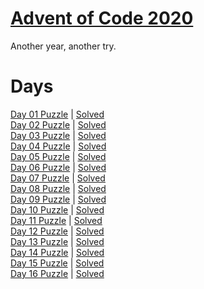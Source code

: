 # [Advent of Code 2020](https://adventofcode.com/2020/about)

Another year, another try.

# Days

[Day 01 Puzzle](https://adventofcode.com/2020/day/01) | [Solved](day01/puzzle.py)\
[Day 02 Puzzle](https://adventofcode.com/2020/day/02) | [Solved](day02/puzzle.py)\
[Day 03 Puzzle](https://adventofcode.com/2020/day/03) | [Solved](day03/puzzle.py)\
[Day 04 Puzzle](https://adventofcode.com/2020/day/04) | [Solved](day04/puzzle.py)\
[Day 05 Puzzle](https://adventofcode.com/2020/day/05) | [Solved](day05/puzzle.py)\
[Day 06 Puzzle](https://adventofcode.com/2020/day/06) | [Solved](day06/puzzle.py)\
[Day 07 Puzzle](https://adventofcode.com/2020/day/07) | [Solved](day07/puzzle.py)\
[Day 08 Puzzle](https://adventofcode.com/2020/day/08) | [Solved](day08/puzzle.py)\
[Day 09 Puzzle](https://adventofcode.com/2020/day/09) | [Solved](day09/puzzle.py)\
[Day 10 Puzzle](https://adventofcode.com/2020/day/10) | [Solved](day10/puzzle.py)\
[Day 11 Puzzle](https://adventofcode.com/2020/day/11) | [Solved](day11/puzzle.py)\
[Day 12 Puzzle](https://adventofcode.com/2020/day/12) | [Solved](day12/puzzle.py)\
[Day 13 Puzzle](https://adventofcode.com/2020/day/13) | [Solved](day13/puzzle.py)\
[Day 14 Puzzle](https://adventofcode.com/2020/day/14) | [Solved](day14/puzzle.py)\
[Day 15 Puzzle](https://adventofcode.com/2020/day/15) | [Solved](day15/puzzle.py)\
[Day 16 Puzzle](https://adventofcode.com/2020/day/16) | [Solved](day16/puzzle.py)
